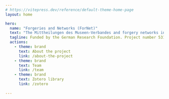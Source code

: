 ```yaml
---
# https://vitepress.dev/reference/default-theme-home-page
layout: home

hero:
  name: "Forgeries and Networks (ForNet)"
  text: "The Mittheilungen des Museen-Verbandes and forgery networks in the 20th century"
  tagline: Funded by the German Research Foundation. Project number 531800604.
  actions:
    - theme: brand
      text: About the project
      link: /about-the-project
    - theme: brand
      text: Team
      link: /team
    - theme: brand
      text: Zotero library
      link: /zotero
      
---
```


